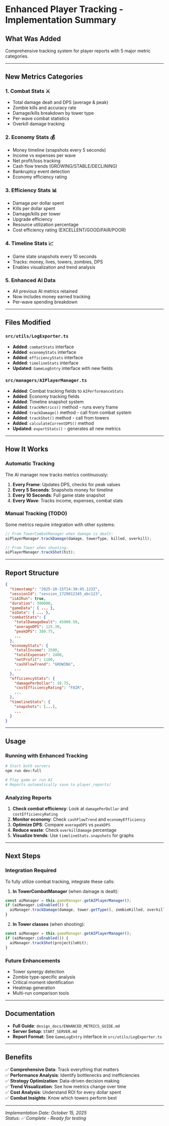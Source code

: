 # Enhanced Player Tracking - Implementation Summary

## What Was Added

Comprehensive tracking system for player reports with 5 major metric categories.

---

## New Metrics Categories

### 1. Combat Stats ⚔️
- Total damage dealt and DPS (average & peak)
- Zombie kills and accuracy rate
- Damage/kills breakdown by tower type
- Per-wave combat statistics
- Overkill damage tracking

### 2. Economy Stats 💰
- Money timeline (snapshots every 5 seconds)
- Income vs expenses per wave
- Net profit/loss tracking
- Cash flow trends (GROWING/STABLE/DECLINING)
- Bankruptcy event detection
- Economy efficiency rating

### 3. Efficiency Stats 📊
- Damage per dollar spent
- Kills per dollar spent
- Damage/kills per tower
- Upgrade efficiency
- Resource utilization percentage
- Cost efficiency rating (EXCELLENT/GOOD/FAIR/POOR)

### 4. Timeline Stats 📈
- Game state snapshots every 10 seconds
- Tracks: money, lives, towers, zombies, DPS
- Enables visualization and trend analysis

### 5. Enhanced AI Data
- All previous AI metrics retained
- Now includes money earned tracking
- Per-wave spending breakdown

---

## Files Modified

### `src/utils/LogExporter.ts`
- **Added**: `combatStats` interface
- **Added**: `economyStats` interface
- **Added**: `efficiencyStats` interface
- **Added**: `timelineStats` interface
- **Updated**: `GameLogEntry` interface with new fields

### `src/managers/AIPlayerManager.ts`
- **Added**: Combat tracking fields to `AIPerformanceStats`
- **Added**: Economy tracking fields
- **Added**: Timeline snapshot system
- **Added**: `trackMetrics()` method - runs every frame
- **Added**: `trackDamage()` method - call from combat system
- **Added**: `trackShot()` method - call from towers
- **Added**: `calculateCurrentDPS()` method
- **Updated**: `exportStats()` - generates all new metrics

---

## How It Works

### Automatic Tracking

The AI manager now tracks metrics continuously:

1. **Every Frame**: Updates DPS, checks for peak values
2. **Every 5 Seconds**: Snapshots money for timeline
3. **Every 10 Seconds**: Full game state snapshot
4. **Every Wave**: Tracks income, expenses, combat stats

### Manual Tracking (TODO)

Some metrics require integration with other systems:

```typescript
// From TowerCombatManager when damage is dealt:
aiPlayerManager.trackDamage(damage, towerType, killed, overkill);

// From Tower when shooting:
aiPlayerManager.trackShot(hit);
```

---

## Report Structure

```json
{
  "timestamp": "2025-10-15T14:30:45.123Z",
  "sessionId": "session_1729012345_abc123",
  "isAIRun": true,
  "duration": 300000,
  "gameData": { ... },
  "aiData": { ... },
  "combatStats": {
    "totalDamageDealt": 45000.50,
    "averageDPS": 125.30,
    "peakDPS": 380.75,
    ...
  },
  "economyStats": {
    "totalIncome": 3500,
    "totalExpenses": 2400,
    "netProfit": 1100,
    "cashFlowTrend": "GROWING",
    ...
  },
  "efficiencyStats": {
    "damagePerDollar": 18.75,
    "costEfficiencyRating": "FAIR",
    ...
  },
  "timelineStats": {
    "snapshots": [...],
    ...
  }
}
```

---

## Usage

### Running with Enhanced Tracking

```bash
# Start both servers
npm run dev:full

# Play game or run AI
# Reports automatically save to player_reports/
```

### Analyzing Reports

1. **Check combat efficiency**: Look at `damagePerDollar` and `costEfficiencyRating`
2. **Monitor economy**: Check `cashFlowTrend` and `economyEfficiency`
3. **Optimize DPS**: Compare `averageDPS` vs `peakDPS`
4. **Reduce waste**: Check `overkillDamage` percentage
5. **Visualize trends**: Use `timelineStats.snapshots` for graphs

---

## Next Steps

### Integration Required

To fully utilize combat tracking, integrate these calls:

1. **In TowerCombatManager** (when damage is dealt):
```typescript
const aiManager = this.gameManager.getAIPlayerManager();
if (aiManager.isEnabled()) {
  aiManager.trackDamage(damage, tower.getType(), zombieKilled, overkillAmount);
}
```

2. **In Tower classes** (when shooting):
```typescript
const aiManager = this.gameManager.getAIPlayerManager();
if (aiManager.isEnabled()) {
  aiManager.trackShot(projectileHit);
}
```

### Future Enhancements

- Tower synergy detection
- Zombie type-specific analysis
- Critical moment identification
- Heatmap generation
- Multi-run comparison tools

---

## Documentation

- **Full Guide**: `design_docs/ENHANCED_METRICS_GUIDE.md`
- **Server Setup**: `START_SERVER.md`
- **Report Format**: See `GameLogEntry` interface in `src/utils/LogExporter.ts`

---

## Benefits

✅ **Comprehensive Data**: Track everything that matters  
✅ **Performance Analysis**: Identify bottlenecks and inefficiencies  
✅ **Strategy Optimization**: Data-driven decision making  
✅ **Trend Visualization**: See how metrics change over time  
✅ **Cost Analysis**: Understand ROI for every dollar spent  
✅ **Combat Insights**: Know which towers perform best  

---

_Implementation Date: October 15, 2025_  
_Status: ✅ Complete - Ready for testing_
